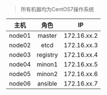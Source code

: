 > 所有机器均为CentOS7操作系统

| 主机  | 角色 | IP |
| :---: | :---: | :---: |
| node01 | master | 172.16.xx.2 |
| node02 | etcd | 172.16.xx.3 |
| node03 | registry | 172.16.xx.4 |
| node04 | minon1 | 172.16.xx.5 |
| node05 | minon2 | 172.16.xx.6 |
| node06 | ansible | 172.16.xx.7 |